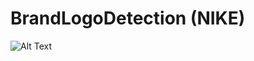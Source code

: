 # BrandLogoDetection (NIKE)
![Alt Text](https://github.com/LiahimRatman/BrandLogoDetection/blob/main/nike.gif)

